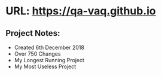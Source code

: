# URL: https://qa-vaq.github.io #

## Project Notes: ##
* Created 6th December 2018
* Over 750 Changes 
* My Longest Running Project
* My Most Useless Project
